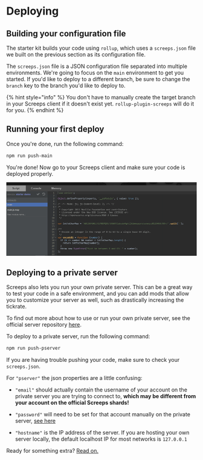 # Deploying

## Building your configuration file

The starter kit builds your code using `rollup`, which uses a `screeps.json` file we built on the previous section as its configuration file.

The `screeps.json` file is a JSON configuration file separated into multiple environments. We're going to focus on the `main` environment to get you started. If you'd like to deploy to a different branch, be sure to change the `branch` key to the branch you'd like to deploy to.

{% hint style="info" %}
You don't have to manually create the target branch in your Screeps client if it doesn't exist yet. `rollup-plugin-screeps` will do it for you.
{% endhint %}

## Running your first deploy

Once you're done, run the following command:

```bash
npm run push-main
```

You're done! Now go to your Screeps client and make sure your code is deployed properly.

![deploying-2](../.gitbook/assets/deploying-2.png)

## Deploying to a private server

Screeps also lets you run your own private server. This can be a great way to test your code in a safe environment, and you can add mods that allow you to customize your server as well, such as drastically increasing the tickrate.

To find out more about how to use or run your own private server, see the official server repository [here](https://github.com/screeps/screeps).

To deploy to a private server, run the following command:

```bash
npm run push-pserver
```

If you are having trouble pushing your code, make sure to check your `screeps.json`.

For `"pserver"` the json properties are a little confusing:

- `"email"` should actually contain the username of your account on the private server you are trying to connect to, __which may be different from your account on the official Screeps shards!__

- `"password"` will need to be set for that account manually on the private server, [see here](https://github.com/screeps/screeps#authentication)

- `"hostname"` is the IP address of the server. If you are hosting your own server locally, the default localhost IP for most networks is `127.0.0.1`

Ready for something extra? [Read on.](../in-depth/module-bundling.md)

